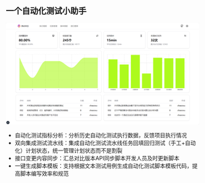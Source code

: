 ## 一个自动化测试小助手
![image](https://raw.githubusercontent.com/chaocwu/atkit/master/public/atkit.png)
- 自动化测试指标分析：分析历史自动化测试执行数据，反馈项目执行情况
- 双向集成测试流水线：集成自动化测试流水线任务回填回归测试（手工+自动化）计划状态，统一管理计划状态而不是割裂
- 接口变更内容同步：汇总对比版本API同步脚本开发人员及时更新脚本
- 一键生成脚本模板：支持根据文本测试用例生成自动化测试脚本模板代码，提高脚本编写效率和规范

